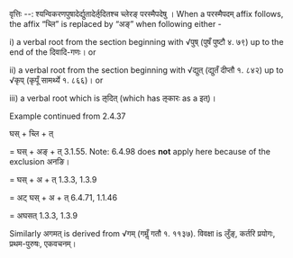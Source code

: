 

वृत्तिः --: श्यन्विकरणपुषादेर्द्युतादेर्ऌदितश्च च्लेरङ् परस्मैपदेषु । When a परस्मैपदम् affix follows, the affix “च्लि” is replaced by “अङ्” when following either -

i) a verbal root from the section beginning with √पुष् (पुषँ पुष्टौ ४. ७९) up to the end of the दिवादि-गणः। or

ii) a verbal root from the section beginning with √द्युत् (द्युतँ दीप्तौ १. ८४२) up to √कृप् (कृपूँ सामर्थ्ये १. ८६६)। or

iii) a verbal root which is ऌदित् (which has ऌकारः as a इत्)।


Example continued from 2.4.37


घस् + च्लि + त्

= घस् + अङ् + त् 3.1.55. Note: 6.4.98 does <strong>not</strong> apply here because of the exclusion अनङि।

= घस् + अ + त् 1.3.3, 1.3.9

= अट् घस् + अ + त् 6.4.71, 1.1.46

= अघसत् 1.3.3, 1.3.9


Similarly अगमत् is derived from √गम् (गमॢँ गतौ १. ११३७). विवक्षा is लुँङ्, कर्तरि प्रयोगः, प्रथम-पुरुषः, एकवचनम्।

